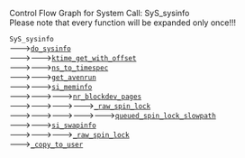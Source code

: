 Control Flow Graph for System Call: SyS_sysinfo  
Please note that every function will be expanded only once!!! 

`SyS_sysinfo`  
--->[`do_sysinfo`](https://elixir.bootlin.com/linux/v4.14.62/ident/do_sysinfo)  
--->--->[`ktime_get_with_offset`](https://elixir.bootlin.com/linux/v4.14.62/ident/ktime_get_with_offset)  
--->--->[`ns_to_timespec`](https://elixir.bootlin.com/linux/v4.14.62/ident/ns_to_timespec)  
--->--->[`get_avenrun`](https://elixir.bootlin.com/linux/v4.14.62/ident/get_avenrun)  
--->--->[`si_meminfo`](https://elixir.bootlin.com/linux/v4.14.62/ident/si_meminfo)  
--->--->--->[`nr_blockdev_pages`](https://elixir.bootlin.com/linux/v4.14.62/ident/nr_blockdev_pages)  
--->--->--->--->[`_raw_spin_lock`](https://elixir.bootlin.com/linux/v4.14.62/ident/_raw_spin_lock)  
--->--->--->--->--->[`queued_spin_lock_slowpath`](https://elixir.bootlin.com/linux/v4.14.62/ident/queued_spin_lock_slowpath)  
--->--->[`si_swapinfo`](https://elixir.bootlin.com/linux/v4.14.62/ident/si_swapinfo)  
--->--->--->[`_raw_spin_lock`](https://elixir.bootlin.com/linux/v4.14.62/ident/_raw_spin_lock)  
--->[`_copy_to_user`](https://elixir.bootlin.com/linux/v4.14.62/ident/_copy_to_user)  

